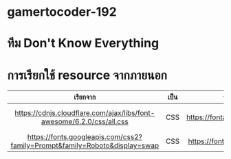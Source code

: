 # gamertocoder-192

# ทีม Don't Know Everything

# การเรียกใช้ resource จากภายนอก

| เรียกจาก | เป็น | ของ | ชนิด |
|:---:|:---:|:---:|:---:|
| https://cdnjs.cloudflare.com/ajax/libs/font-awesome/6.2.0/css/all.css | CSS | https://fontawesome.com | Font / Icon |
| https://fonts.googleapis.com/css2?family=Prompt&family=Roboto&display=swap | CSS | https://fonts.google.com | Font |
